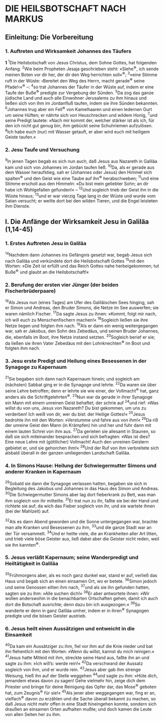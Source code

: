 # DIE HEILSBOTSCHAFT NACH MARKUS

## Einleitung: Die Vorbereitung

### 1. Auftreten und Wirksamkeit Johannes des Täufers

__1__
<sup>1</sup>Die Heilsbotschaft von Jesus Christus, dem Sohne Gottes, hat folgenden Anfang:
<sup>2</sup>Wie beim Propheten Jesaja geschrieben steht: »Siehe<sup title="oder: Wisset wohl">&#x2732;</sup>, ich sende meinen Boten vor dir her, der dir den Weg herrichten soll«<sup title="Mal 3,1">&#x2732;</sup>;
<sup>3</sup>»eine Stimme ruft in der Wüste: ›Bereitet den Weg des Herrn, macht gerade<sup title="oder: ebnet">&#x2732;</sup> seine Pfade!‹«<sup title="Jes 40,3">&#x2732;</sup> –:
<sup>4</sup>so trat Johannes der Täufer in der Wüste auf, indem er eine Taufe der Buße<sup title="oder: Sinnesänderung; vgl. Mt 3,2">&#x2732;</sup> predigte zur Vergebung der Sünden.
<sup>5</sup>Da zog das ganze jüdische Land und auch alle Einwohner Jerusalems zu ihm hinaus und ließen sich von ihm im Jordanfluß taufen, indem sie ihre Sünden bekannten.
<sup>6</sup>Johannes trug aber ein Fell<sup title="oder: Gewand">&#x2732;</sup> von Kamelhaaren und einen ledernen Gurt um seine Hüften; er nährte sich von Heuschrecken und wildem Honig,
<sup>7</sup>und seine Predigt lautete: »Nach mir kommt der, welcher stärker ist als ich, für den ich nicht gut genug bin, ihm gebückt seine Schuhriemen aufzulösen.
<sup>8</sup>Ich habe euch (nur) mit Wasser getauft, er aber wird euch mit heiligem Geiste taufen.«

### 2. Jesu Taufe und Versuchung

<sup>9</sup>In jenen Tagen begab es sich nun auch, daß Jesus aus Nazareth in Galiläa kam und sich von Johannes im Jordan taufen ließ.
<sup>10</sup>Da, als er gerade aus dem Wasser heraufstieg, sah er (Johannes oder Jesus) den Himmel sich spalten<sup title="= sich auftun">&#x2732;</sup> und den Geist wie eine Taube auf ihn<sup title="oder: auf sich">&#x2732;</sup> herabschweben;
<sup>11</sup>und eine Stimme erscholl aus den Himmeln: »Du bist mein geliebter Sohn; an dir habe ich Wohlgefallen gefunden!« –
<sup>12</sup>Und sogleich trieb der Geist ihn in die Wüste hinaus;
<sup>13</sup>und er war vierzig Tage lang in der Wüste und wurde vom Satan versucht; er weilte dort bei den wilden Tieren, und die Engel leisteten ihm Dienste.

## I. Die Anfänge der Wirksamkeit Jesu in Galiläa (1,14-45)

### 1. Erstes Auftreten Jesu in Galiläa

<sup>14</sup>Nachdem dann Johannes ins Gefängnis gesetzt war, begab Jesus sich nach Galiläa und verkündete dort die Heilsbotschaft Gottes
<sup>15</sup>mit den Worten: »Die Zeit ist erfüllt und das Reich Gottes nahe herbeigekommen; tut Buße<sup title="vgl. Mt 3,2">&#x2732;</sup> und glaubt an die Heilsbotschaft!«

### 2. Berufung der ersten vier Jünger (der beiden Fischerbrüderpaare)

<sup>16</sup>Als Jesus nun (eines Tages) am Ufer des Galiläischen Sees hinging, sah er Simon und Andreas, den Bruder Simons, die Netze im See auswerfen; sie waren nämlich Fischer.
<sup>17</sup>Da sagte Jesus zu ihnen: »Kommt, folgt mir nach, ich will euch zu Menschenfischern machen!«
<sup>18</sup>Sogleich ließen sie ihre Netze liegen und folgten ihm nach.
<sup>19</sup>Als er dann ein wenig weitergegangen war, sah er Jakobus, den Sohn des Zebedäus, und seinen Bruder Johannes, die, ebenfalls im Boot, ihre Netze instand setzten.
<sup>20</sup>Sogleich berief er sie; da ließen sie ihren Vater Zebedäus mit den Lohnknechten<sup title="oder: Tagelöhnern">&#x2732;</sup> im Boot und folgten ihm nach.

### 3. Jesu erste Predigt und Heilung eines Besessenen in der Synagoge zu Kapernaum

<sup>21</sup>Sie begaben sich dann nach Kapernaum hinein; und sogleich am (nächsten) Sabbat ging er in die Synagoge und lehrte.
<sup>22</sup>Da waren sie über seine Lehre betroffen; denn er lehrte sie wie einer, der Vollmacht<sup title="= göttlichen Beruf">&#x2732;</sup> hat, ganz anders als die Schriftgelehrten<sup title="Mt 7,29">&#x2732;</sup>.
<sup>23</sup>Nun war da gerade in ihrer Synagoge ein Mann mit einem unreinen Geist behaftet; der schrie auf
<sup>24</sup>und rief: »Was willst du von uns, Jesus von Nazareth? Du bist gekommen, um uns zu verderben! Ich weiß von dir, wer du bist: der Heilige Gottes!«
<sup>25</sup>Jesus bedrohte ihn mit den Worten: »Verstumme und fahre aus von ihm!«
<sup>26</sup>Da riß der unreine Geist den Mann (in Krämpfen) hin und her und fuhr dann mit einem lauten Schrei von ihm aus.
<sup>27</sup>Da gerieten sie allesamt in Staunen, so daß sie sich miteinander besprachen und sich befragten: »Was ist dies? Eine neue Lehre mit (göttlicher) Vollmacht! Auch den unreinen Geistern gebietet er, und sie gehorchen ihm!«
<sup>28</sup>Und der Ruf von ihm verbreitete sich alsbald überall in der ganzen umliegenden Landschaft Galiläa.

### 4. In Simons Hause: Heilung der Schwiegermutter Simons und anderer Kranken in Kapernaum

<sup>29</sup>Sobald sie dann die Synagoge verlassen hatten, begaben sie sich in Begleitung des Jakobus und Johannes in das Haus des Simon und Andreas.
<sup>30</sup>Die Schwiegermutter Simons aber lag dort fieberkrank zu Bett, was man ihm sogleich von ihr mitteilte.
<sup>31</sup>Er trat nun zu ihr, faßte sie bei der Hand und richtete sie auf; da wich das Fieber sogleich von ihr, und sie wartete ihnen (bei der Mahlzeit) auf.

<sup>32</sup>Als es dann Abend geworden und die Sonne untergegangen war, brachte man alle Kranken und Besessenen zu ihm,
<sup>33</sup>und die ganze Stadt war an der Tür versammelt.
<sup>34</sup>Und er heilte viele, die an Krankheiten aller Art litten, und trieb viele böse Geister aus, ließ dabei aber die Geister nicht reden, weil sie ihn kannten<sup title="oder: ließ sie nicht aussprechen, daß sie ihn kannten">&#x2732;</sup>.

### 5. Jesus verläßt Kapernaum; seine Wanderpredigt und Heiltätigkeit in Galiläa

<sup>35</sup>Frühmorgens aber, als es noch ganz dunkel war, stand er auf, verließ das Haus und begab sich an einen einsamen Ort, wo er betete.
<sup>36</sup>Simon jedoch und seine Genossen eilten ihm nach,
<sup>37</sup>und als sie ihn gefunden hatten, sagten sie zu ihm: »Alle suchen dich!«
<sup>38</sup>Er aber antwortete ihnen: »Wir wollen anderswohin in die benachbarten Ortschaften gehen, damit ich auch dort die Botschaft ausrichte; denn dazu bin ich ausgezogen.«
<sup>39</sup>So wanderte er denn in ganz Galiläa umher, indem er in ihren<sup title="= den dortigen">&#x2732;</sup> Synagogen predigte und die bösen Geister austrieb.

### 6. Jesus heilt einen Aussätzigen und entweicht in die Einsamkeit

<sup>40</sup>Da kam ein Aussätziger zu ihm, fiel vor ihm auf die Knie nieder und bat ihn flehentlich mit den Worten: »Wenn du willst, kannst du mich reinigen.«
<sup>41</sup>Jesus hatte Mitleid mit ihm, streckte seine Hand aus, faßte ihn an und sagte zu ihm: »Ich will’s: werde rein!«
<sup>42</sup>Da verschwand der Aussatz sogleich von ihm, und er wurde rein.
<sup>43</sup>Jesus aber gab ihm strenge Weisung, hieß ihn auf der Stelle weggehen
<sup>44</sup>und sagte zu ihm: »Hüte dich, jemandem etwas davon zu sagen! Gehe vielmehr hin, zeige dich dem Priester und bringe für deine Reinigung das Opfer dar, das Mose<sup title="3.Mose 13,49; 14,10">&#x2732;</sup> geboten hat, zum Zeugnis<sup title="= Erweis">&#x2732;</sup> für sie!«
<sup>45</sup>Als jener aber weggegangen war, fing er an, vielfach<sup title="oder: eifrig">&#x2732;</sup> davon zu erzählen und die Sache überall bekannt zu machen, so daß Jesus nicht mehr offen in eine Stadt hineingehen konnte, sondern sich draußen an einsamen Orten aufhalten mußte; und doch kamen die Leute von allen Seiten her zu ihm.